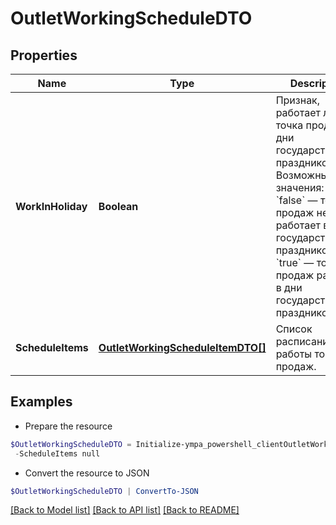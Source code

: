 # OutletWorkingScheduleDTO
## Properties

Name | Type | Description | Notes
------------ | ------------- | ------------- | -------------
**WorkInHoliday** | **Boolean** | Признак, работает ли точка продаж в дни государственных праздников.  Возможные значения:  * &#x60;false&#x60; — точка продаж не работает в дни государственных праздников. * &#x60;true&#x60; — точка продаж работает в дни государственных праздников.  | [optional] 
**ScheduleItems** | [**OutletWorkingScheduleItemDTO[]**](OutletWorkingScheduleItemDTO.md) | Список расписаний работы точки продаж.  | 

## Examples

- Prepare the resource
```powershell
$OutletWorkingScheduleDTO = Initialize-ympa_powershell_clientOutletWorkingScheduleDTO  -WorkInHoliday null `
 -ScheduleItems null
```

- Convert the resource to JSON
```powershell
$OutletWorkingScheduleDTO | ConvertTo-JSON
```

[[Back to Model list]](../README.md#documentation-for-models) [[Back to API list]](../README.md#documentation-for-api-endpoints) [[Back to README]](../README.md)

